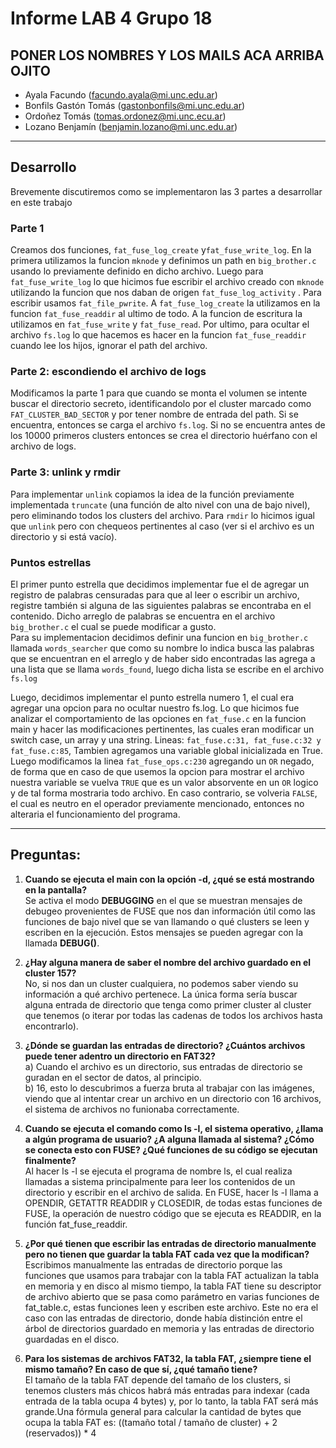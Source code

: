 # Informe LAB 4 Grupo 18


## PONER LOS NOMBRES Y LOS MAILS ACA ARRIBA OJITO
- Ayala Facundo (facundo.ayala@mi.unc.edu.ar)
- Bonfils Gastón Tomás (gastonbonfils@mi.unc.edu.ar)
- Ordoñez Tomás (tomas.ordonez@mi.unc.ecu.ar)
- Lozano Benjamín (benjamin.lozano@mi.unc.edu.ar)

---

## Desarrollo
Brevemente discutiremos como se implementaron las 3 partes a desarrollar en este trabajo

### Parte 1
Creamos dos funciones, `fat_fuse_log_create` y`fat_fuse_write_log`. En la primera utilizamos la funcion `mknode` y definimos un path en `big_brother.c` usando lo previamente definido en dicho archivo. Luego para `fat_fuse_write_log` lo que hicimos fue escribir el archivo creado con `mknode` utilizando la funcion que nos daban de origen  `fat_fuse_log_activity` . Para escribir usamos `fat_file_pwrite`. A `fat_fuse_log_create` la utilizamos en la funcion `fat_fuse_readdir` al ultimo de todo.
A la funcion de escritura la utilizamos en `fat_fuse_write` y `fat_fuse_read`.
Por ultimo, para ocultar el archivo `fs.log` lo que hacemos es hacer en la funcion `fat_fuse_readdir` cuando lee los hijos, ignorar el path del archivo.

### Parte 2: escondiendo el archivo de logs
Modificamos la parte 1 para que cuando se monta el volumen se intente buscar el directorio secreto, identificandolo por el cluster marcado como `FAT_CLUSTER_BAD_SECTOR` y por tener nombre de entrada del path. Si se encuentra, entonces se carga el archivo `fs.log`. Si no se encuentra antes de los 10000 primeros clusters entonces se crea el directorio huérfano con el archivo de logs.   

### Parte 3: unlink y rmdir
Para implementar `unlink` copiamos la idea de la función previamente implementada `truncate` (una función de alto nivel con una de bajo nivel), pero eliminando todos los clusters del archivo. Para `rmdir` lo hicimos igual que `unlink` pero con chequeos pertinentes al caso (ver si el archivo es un directorio y si está vacío).  

### Puntos estrellas
El primer punto estrella que decidimos implementar fue el de agregar un registro de palabras censuradas para que al leer o escribir un archivo, registre también si alguna de las siguientes palabras se encontraba en el contenido. Dicho arreglo de palabras se encuentra en el archivo `big_brother.c` el cual se puede modificar a gusto.  
Para su implementacion decidimos definir una funcion en `big_brother.c` llamada `words_searcher` que como su nombre lo indica busca las palabras que se encuentran en el arreglo y de haber sido encontradas las agrega a una lista que se llama `words_found`, luego dicha lista se escribe en el archivo `fs.log`

Luego, decidimos implementar el punto estrella numero 1, el cual era agregar una opcion para no ocultar nuestro fs.log. Lo que hicimos fue analizar el comportamiento de las opciones en `fat_fuse.c` en la funcion main y hacer las modificaciones pertinentes, las cuales eran modificar un switch case, un array y una string. Lineas: `fat_fuse.c:31, fat_fuse.c:32 y fat_fuse.c:85`, Tambien agregamos una variable global inicializada en True. Luego modificamos la linea `fat_fuse_ops.c:230` agregando un `OR` negado, de forma que en caso de que usemos la opcion para mostrar el archivo nuestra variable se vuelva `TRUE` que es un valor absorvente en un `OR` logico y de tal forma mostraria todo archivo. En caso contrario, se volveria `FALSE`, el cual es neutro en el operador previamente mencionado, entonces no alteraria el funcionamiento del programa.

--- 

## Preguntas:

1. **Cuando se ejecuta el main con la opción -d, ¿qué se está mostrando en la pantalla?**  
Se activa el modo **DEBUGGING** en el que se muestran mensajes de debugeo provenientes de FUSE que nos dan información útil como las funciones de bajo nivel que se van llamando o qué clusters se leen y escriben en la ejecución. Estos mensajes se pueden agregar con la llamada **DEBUG()**.  

2. **¿Hay alguna manera de saber el nombre del archivo guardado en el cluster 157?**  
No, si nos dan un cluster cualquiera, no podemos saber viendo su información a qué archivo pertenece. La única forma sería buscar alguna entrada de directorio que tenga como primer cluster al cluster que tenemos (o iterar por todas las cadenas de todos los archivos hasta encontrarlo).  

3. **¿Dónde se guardan las entradas de directorio? ¿Cuántos archivos puede tener adentro un directorio en FAT32?**  
a) Cuando el archivo es un directorio, sus entradas de directorio se guradan en el sector de datos, al principio.  
b) 16, esto lo descubrimos a fuerza bruta al trabajar con las imágenes, viendo que al intentar crear un archivo en un directorio con 16 archivos, el sistema de archivos no funionaba correctamente.

4. **Cuando se ejecuta el comando como ls -l, el sistema operativo, ¿llama a algún programa de usuario? ¿A alguna llamada al sistema? ¿Cómo se conecta esto con FUSE? ¿Qué funciones de su código se ejecutan finalmente?**  
Al hacer ls -l se ejecuta el programa de nombre ls, el cual realiza llamadas a sistema principalmente para leer los contenidos de un directorio y escribir en el archivo de salida. En FUSE, hacer ls -l llama a OPENDIR, GETATTR READDIR y CLOSEDIR, de todas estas funciones de FUSE, la operación de nuestro código que se ejecuta es READDIR, en la función fat_fuse_readdir.   


5. **¿Por qué tienen que escribir las entradas de directorio manualmente pero no tienen que guardar la tabla FAT cada vez que la modifican?**  
Escribimos manualmente las entradas de directorio porque las funciones que usamos para trabajar con la tabla FAT actualizan la tabla en memoria y en disco al mismo tiempo, la tabla FAT tiene su descriptor de archivo abierto que se pasa como parámetro en varias funciones de fat_table.c, estas funciones leen y escriben este archivo. Este no era el caso con las entradas de directorio, donde había distinción entre el árbol de directorios guardado en memoria y las entradas de directorio guardadas en el disco.


6. **Para los sistemas de archivos FAT32, la tabla FAT, ¿siempre tiene el mismo tamaño? En caso de que sí, ¿qué tamaño tiene?**  
El tamaño de la tabla FAT depende del tamaño de los clusters, si tenemos clusters más chicos habrá más entradas para indexar (cada entrada de la tabla ocupa 4 bytes) y, por lo tanto, la tabla FAT será más grande.Una fórmula general para calcular la cantidad de bytes que ocupa la tabla FAT es: ((tamaño total / tamaño de cluster) + 2 (reservados)) * 4

    